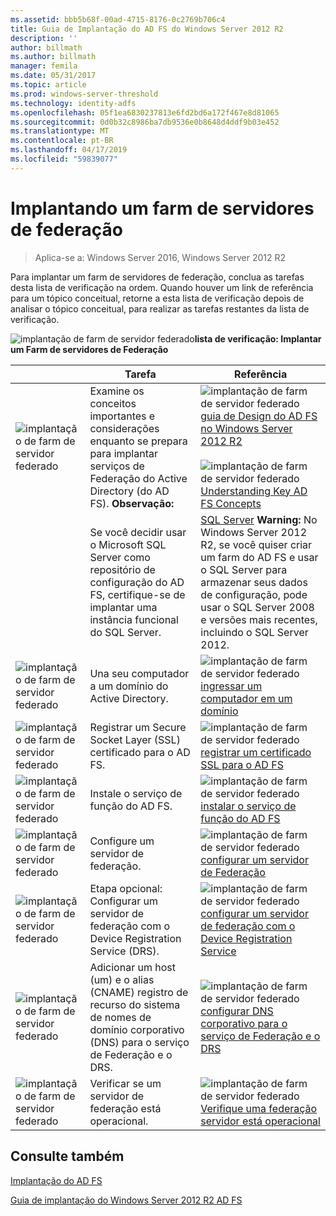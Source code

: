 ```yaml
---
ms.assetid: bbb5b68f-00ad-4715-8176-0c2769b706c4
title: Guia de Implantação do AD FS do Windows Server 2012 R2
description: ''
author: billmath
ms.author: billmath
manager: femila
ms.date: 05/31/2017
ms.topic: article
ms.prod: windows-server-threshold
ms.technology: identity-adfs
ms.openlocfilehash: 05f1ea6830237813e6fd2bd6a172f467e8d81065
ms.sourcegitcommit: 0d0b32c8986ba7db9536e0b8648d4ddf9b03e452
ms.translationtype: MT
ms.contentlocale: pt-BR
ms.lasthandoff: 04/17/2019
ms.locfileid: "59839077"
---
```

# <a name="deploying-a-federation-server-farm"></a>Implantando um farm de servidores de federação

>Aplica-se a: Windows Server 2016, Windows Server 2012 R2

Para implantar um farm de servidores de federação, conclua as tarefas desta lista de verificação na ordem. Quando houver um link de referência para um tópico conceitual, retorne a esta lista de verificação depois de analisar o tópico conceitual, para realizar as tarefas restantes da lista de verificação.  
  
![implantação de farm de servidor federado](media/2b05dce3-938f-4168-9b8f-1f4398cbdb9b.gif)**lista de verificação: Implantar um Farm de servidores de Federação**  
  
||Tarefa|Referência|  
|-|--------|-------------|  
|![implantação de farm de servidor federado](media/icon_checkboxo.gif)|Examine os conceitos importantes e considerações enquanto se prepara para implantar serviços de Federação do Active Directory \(do AD FS\). **Observação:**|![implantação de farm de servidor federado](media/faa393df-4856-4431-9eda-4f4e5be72a90.gif)[guia de Design do AD FS no Windows Server 2012 R2](../../ad-fs/design/AD-FS-Design-Guide-in-Windows-Server-2012-R2.md)<br /><br />![implantação de farm de servidor federado](media/faa393df-4856-4431-9eda-4f4e5be72a90.gif)[Understanding Key AD FS Concepts](../../ad-fs/technical-reference/Understanding-Key-AD-FS-Concepts.md)|  
||Se você decidir usar o Microsoft SQL Server como repositório de configuração do AD FS, certifique-se de implantar uma instância funcional do SQL Server.|[SQL Server](https://technet.microsoft.com/sqlserver) **Warning:** No Windows Server 2012 R2, se você quiser criar um farm do AD FS e usar o SQL Server para armazenar seus dados de configuração, pode usar o SQL Server 2008 e versões mais recentes, incluindo o SQL Server 2012.|  
|![implantação de farm de servidor federado](media/icon_checkboxo.gif)|Una seu computador a um domínio do Active Directory.|![implantação de farm de servidor federado](media/faa393df-4856-4431-9eda-4f4e5be72a90.gif)[ingressar um computador em um domínio](Join-a-Computer-to-a-Domain.md)|  
|![implantação de farm de servidor federado](media/icon_checkboxo.gif)|Registrar um Secure Socket Layer \(SSL\) certificado para o AD FS.|![implantação de farm de servidor federado](media/bc6cea1a-1c6c-4124-8c8f-1df5adfe8c88.gif)[registrar um certificado SSL para o AD FS](Enroll-an-SSL-Certificate-for-AD-FS.md)|  
|![implantação de farm de servidor federado](media/icon_checkboxo.gif)|Instale o serviço de função do AD FS.|![implantação de farm de servidor federado](media/bc6cea1a-1c6c-4124-8c8f-1df5adfe8c88.gif)[instalar o serviço de função do AD FS](Install-the-AD-FS-Role-Service.md)|  
|![implantação de farm de servidor federado](media/icon_checkboxo.gif)|Configure um servidor de federação.|![implantação de farm de servidor federado](media/bc6cea1a-1c6c-4124-8c8f-1df5adfe8c88.gif)[configurar um servidor de Federação](Configure-a-Federation-Server.md)|  
|![implantação de farm de servidor federado](media/icon_checkboxo.gif)|Etapa opcional: Configurar um servidor de federação com o Device Registration Service \(DRS\).|![implantação de farm de servidor federado](media/faa393df-4856-4431-9eda-4f4e5be72a90.gif)[configurar um servidor de federação com o Device Registration Service](Configure-a-federation-server-with-Device-Registration-Service.md)|  
|![implantação de farm de servidor federado](media/icon_checkboxo.gif)|Adicionar um host \(um\) e o alias \(CNAME\) registro de recurso do sistema de nomes de domínio corporativo \(DNS\) para o serviço de Federação e o DRS.|![implantação de farm de servidor federado](media/faa393df-4856-4431-9eda-4f4e5be72a90.gif)[configurar DNS corporativo para o serviço de Federação e o DRS](Configure-Corporate-DNS-for-the-Federation-Service-and-DRS.md)|  
|![implantação de farm de servidor federado](media/icon_checkboxo.gif)|Verificar se um servidor de federação está operacional.|![implantação de farm de servidor federado](media/faa393df-4856-4431-9eda-4f4e5be72a90.gif)[Verifique uma federação servidor está operacional](Verify-That-a-Federation-Server-Is-Operational.md)|  
  

## <a name="see-also"></a>Consulte também  
[Implantação do AD FS](../../ad-fs/AD-FS-Deployment.md)  

[Guia de implantação do Windows Server 2012 R2 AD FS](../../ad-fs/deployment/Windows-Server-2012-R2-AD-FS-Deployment-Guide.md)  
  

